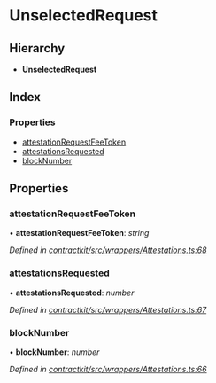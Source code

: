 # UnselectedRequest

## Hierarchy

* **UnselectedRequest**

## Index

### Properties

* [attestationRequestFeeToken](_wrappers_attestations_.unselectedrequest.md#attestationrequestfeetoken)
* [attestationsRequested](_wrappers_attestations_.unselectedrequest.md#attestationsrequested)
* [blockNumber](_wrappers_attestations_.unselectedrequest.md#blocknumber)

## Properties

### attestationRequestFeeToken

• **attestationRequestFeeToken**: _string_

_Defined in_ [_contractkit/src/wrappers/Attestations.ts:68_](https://github.com/celo-org/celo-monorepo/blob/master/packages/contractkit/src/wrappers/Attestations.ts#L68)

### attestationsRequested

• **attestationsRequested**: _number_

_Defined in_ [_contractkit/src/wrappers/Attestations.ts:67_](https://github.com/celo-org/celo-monorepo/blob/master/packages/contractkit/src/wrappers/Attestations.ts#L67)

### blockNumber

• **blockNumber**: _number_

_Defined in_ [_contractkit/src/wrappers/Attestations.ts:66_](https://github.com/celo-org/celo-monorepo/blob/master/packages/contractkit/src/wrappers/Attestations.ts#L66)

